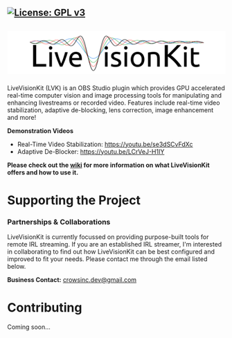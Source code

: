 [![License: GPL v3](https://img.shields.io/badge/License-GPLv3-blue.svg)](https://www.gnu.org/licenses/gpl-3.0)
---------------
![LiveVisionKit](/Assets/LiveVisionKit_Logo.png)
---------------
LiveVisionKit (LVK) is an OBS Studio plugin which provides GPU accelerated real-time computer vision and image processing tools for manipulating and enhancing livestreams or recorded video. Features include real-time video stabilization, adaptive de-blocking, lens correction, image enhancement and more!

**Demonstration Videos**
 * Real-Time Video Stabilization: https://youtu.be/se3dSCvFdXc
 * Adaptive De-Blocker: https://youtu.be/LCrVeJ-H1IY

**Please check out the [wiki](https://github.com/Crowsinc/LiveVisionKit/wiki) for more information on what LiveVisionKit offers and how to use it.**

# Supporting the Project
### Partnerships & Collaborations
LiveVisionKit is currently focussed on providing purpose-built tools for remote IRL streaming. If you are an established IRL streamer, I'm interested in collaborating to find out how LiveVisionKit can be best configured and improved to fit your needs. Please contact me through the email listed below. 

**Business Contact:** crowsinc.dev@gmail.com

# Contributing
Coming soon...
